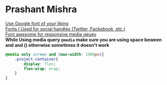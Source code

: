 # Prashant Mishra
[Use Google font of your liking](https://fonts.google.com/ "google fonts") <br>
[Fonts I Used for social handles (Twitter, Fackebook ,etc.)](https://iconmonstr.com/ "fonts") <br>
[Font awesome for responsive media qeuey ](https://fontawesome.com/ "sign in for free to get your script") <br>
**While Using media query  `@media` make sure you are using space beween and and () otherwise sometimes it doesn't work**
````css
@media only screen and (max-width: 1000px){
    .project-container{
        display: flex;
        flex-wrap: wrap;
    }
}


````